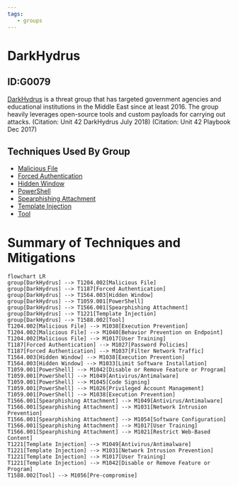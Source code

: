 ```yaml
---
tags:
   - groups
---
```

# DarkHydrus
## ID:G0079
[DarkHydrus](/mitre/groups/G0079) is a threat group that has targeted government agencies and educational institutions in the Middle East since at least 2016. The group heavily leverages open-source tools and custom payloads for carrying out attacks. (Citation: Unit 42 DarkHydrus July 2018) (Citation: Unit 42 Playbook Dec 2017)
## Techniques Used By Group
* [Malicious File](/mitre/techniques/T1204/002)
* [Forced Authentication](/mitre/techniques/T1187)
* [Hidden Window](/mitre/techniques/T1564/003)
* [PowerShell](/mitre/techniques/T1059/001)
* [Spearphishing Attachment](/mitre/techniques/T1566/001)
* [Template Injection](/mitre/techniques/T1221)
* [Tool](/mitre/techniques/T1588/002)

# Summary of Techniques and Mitigations
```mermaid
flowchart LR
group[DarkHydrus] --> T1204.002[Malicious File]
group[DarkHydrus] --> T1187[Forced Authentication]
group[DarkHydrus] --> T1564.003[Hidden Window]
group[DarkHydrus] --> T1059.001[PowerShell]
group[DarkHydrus] --> T1566.001[Spearphishing Attachment]
group[DarkHydrus] --> T1221[Template Injection]
group[DarkHydrus] --> T1588.002[Tool]
T1204.002[Malicious File] --> M1038[Execution Prevention]
T1204.002[Malicious File] --> M1040[Behavior Prevention on Endpoint]
T1204.002[Malicious File] --> M1017[User Training]
T1187[Forced Authentication] --> M1027[Password Policies]
T1187[Forced Authentication] --> M1037[Filter Network Traffic]
T1564.003[Hidden Window] --> M1038[Execution Prevention]
T1564.003[Hidden Window] --> M1033[Limit Software Installation]
T1059.001[PowerShell] --> M1042[Disable or Remove Feature or Program]
T1059.001[PowerShell] --> M1049[Antivirus/Antimalware]
T1059.001[PowerShell] --> M1045[Code Signing]
T1059.001[PowerShell] --> M1026[Privileged Account Management]
T1059.001[PowerShell] --> M1038[Execution Prevention]
T1566.001[Spearphishing Attachment] --> M1049[Antivirus/Antimalware]
T1566.001[Spearphishing Attachment] --> M1031[Network Intrusion Prevention]
T1566.001[Spearphishing Attachment] --> M1054[Software Configuration]
T1566.001[Spearphishing Attachment] --> M1017[User Training]
T1566.001[Spearphishing Attachment] --> M1021[Restrict Web-Based Content]
T1221[Template Injection] --> M1049[Antivirus/Antimalware]
T1221[Template Injection] --> M1031[Network Intrusion Prevention]
T1221[Template Injection] --> M1017[User Training]
T1221[Template Injection] --> M1042[Disable or Remove Feature or Program]
T1588.002[Tool] --> M1056[Pre-compromise]
```